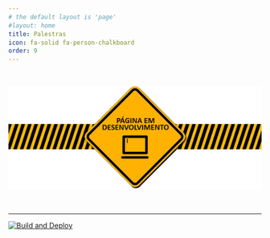 ```yaml
---
# the default layout is 'page'
#layout: home
title: Palestras
icon: fa-solid fa-person-chalkboard
order: 9
---
```


<br>

![logotipo](/assets/img/01/image.gif)

<br>

<hr>


[![Build and Deploy](https://github.com/williamcrcosta/williamcosta.github.io/actions/workflows/pages-deploy.yml/badge.svg)](https://github.com/williamcrcosta/williamcosta.github.io/actions/workflows/pages-deploy.yml)
